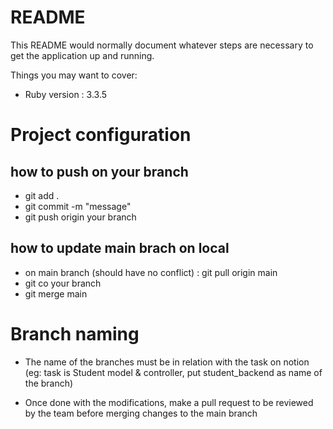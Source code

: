 # README

This README would normally document whatever steps are necessary to get the
application up and running.

Things you may want to cover:

* Ruby version : 3.3.5

# Project configuration
## how to push on your branch
* git add .
* git commit -m "message"
* git push origin your branch

## how to update main brach on local
* on main branch (should have no conflict) : git pull origin main
* git co your branch
* git merge main

# Branch naming

* The name of the branches must be in relation with the task on notion (eg: task is Student model & controller, put student_backend as name of the branch)

* Once done with the modifications, make a pull request to be reviewed by the team before merging changes to the main branch
